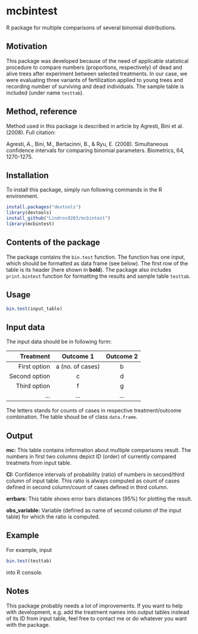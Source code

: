 # mcbintest
R package for multiple comparisons of several binomial distributions.
## Motivation
This package was developed because of the need of applicable statistical procedure to compare numbers (proportions, respectively) of dead and alive trees after experiment between selected treatments. In our case, we were evaluating three variants of fertilization applied to young trees and recording number of surviving and dead individuals. The sample table is included (under name ```testtab```).
## Method, reference
Method used in this package is described in article by Agresti, Bini et al. (2008). Full citation:

Agresti, A., Bini, M., Bertacinni, B., & Ryu, E. (2008). Simultaneous confidence intervals for comparing binomial parameters. Biometrics, 64, 1270-1275. 
## Installation
To install this package, simply run following commands in the R environment.
```r
install.packages("devtools")
library(devtools)
install_github("Lindros9203/mcbintest")
library(mcbintest)
```
## Contents of the package
The package contains the ```bin.test``` function. The function has one input, which should be formatted as data frame (see below). The first row of the table is its header (here shown in **bold**). The package also includes ```print.bintest``` function for formatting the results and sample table ```testtab```.

## Usage
```r
bin.test(input_table)
```

## Input data
The input data should be in following form:


| Treatment     	| Outcome 1 	| Outcome 2 	| 
|---------------:	|:---------:	|:---------:	|
| First option  	|     a (no. of cases)     	|     b     	|
| Second option 	|     c     	|     d     	|
| Third option  	|     f     	|     g     	|
|      ...      	|    ...    	|    ...    	|       	

The letters stands for counts of cases in respective treatment/outcome combination.
The table shoud be of class ```data.frame```.

## Output
**mc:**
This table contains information about multiple comparisons result. The numbers in first two columns depict ID (order) of currently compared treatmets from input table.

**CI:**
Confidence intervals of probability (ratio) of numbers in second/third column of input table. This ratio is always computed as count of cases defined in second column/count of cases defined in third column. 

**errbars:**
This table shows error bars distances (95%) for plotting the result.

**obs_variable:**
Variable (defined as name of second column of the input table) for which the ratio is computed.

## Example
For example, input
```r
bin.test(testtab)
```
into R console.
## Notes
This package probably needs a lot of improvements. If you want to help with development, e.g. add the treatment names into output tables instead of its ID from input table, feel free to contact me or do whatever you want with the package.
